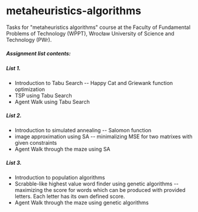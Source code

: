 # metaheuristics-algorithms
Tasks for "metaheuristics algorithms" course at the Faculty of Fundamental Problems of Technology (WPPT), Wrocław University of Science and Technology (PWr).

##### Assignment list contents:  #####
##### List 1.  #####
* Introduction to Tabu Search -- Happy Cat and Griewank function optimization
* TSP using Tabu Search  
* Agent Walk using Tabu Search
##### List 2.  #####
* Introduction to simulated annealing -- Salomon function
* image approximation using SA -- minimalizing MSE for two matrixes with given constraints
* Agent Walk through the maze using SA
##### List 3.  #####
* Introduction to population algorithms
* Scrabble-like highest value word finder using genetic algorithms -- maximizing the score for words which can be produced with provided letters. Each letter has its own defined score.
* Agent Walk through the maze using genetic algorithms
